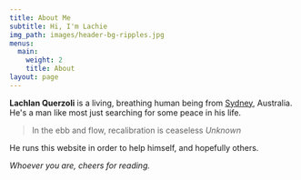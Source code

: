 ```yaml
---
title: About Me
subtitle: Hi, I'm Lachie
img_path: images/header-bg-ripples.jpg
menus:
  main:
    weight: 2
    title: About
layout: page
---
```


**Lachlan Querzoli** is a living, breathing human being from [Sydney](https://www.youtube.com/watch?v=-Ff7O1h-LFA), Australia. He's a man like most just searching for some peace in his life.

>In the ebb and flow, recalibration is ceaseless <cite>Unknown</cite>

He runs this website in order to help himself, and hopefully others.

*Whoever you are, cheers for reading.*
